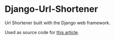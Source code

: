 # Django-Url-Shortener

Url Shortener built with the Django web framework.

Used as source code for [this article](https://geekflare.com/build-url-shortener-app-in-django/).
